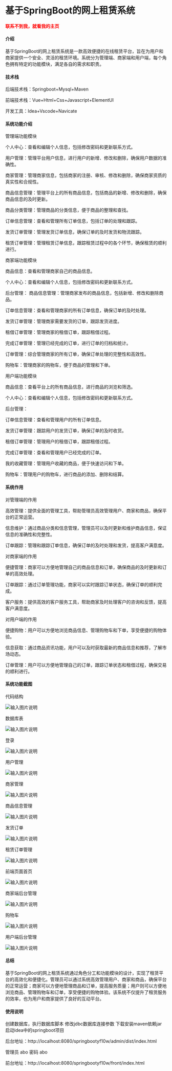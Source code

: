 # 基于SpringBoot的网上租赁系统

<h4 style='color:red'>联系不到我，就看我的主页 </h4> 
 
#### 介绍

基于SpringBoot的网上租赁系统是一款高效便捷的在线租赁平台，旨在为用户和商家提供一个安全、灵活的租赁环境。系统分为管理端、商家端和用户端，每个角色拥有特定的功能模块，满足各自的需求和职责。

#### 技术栈

后端技术栈：Springboot+Mysql+Maven

前端技术栈：Vue+Html+Css+Javascript+ElementUI

开发工具：Idea+Vscode+Navicate

#### 系统功能介绍

管理端功能模块

个人中心：查看和编辑个人信息，包括修改密码和更新联系方式。

用户管理：管理平台用户信息，进行用户的新增、修改和删除，确保用户数据的准确性。

商家管理：管理商家信息，包括商家的注册、审核、修改和删除，确保商家资质的真实性和合规性。

商品信息管理：管理平台上的所有商品信息，包括商品的新增、修改和删除，确保商品信息的及时更新。

商品分类管理：管理商品的分类信息，便于商品的整理和查找。

订单信息管理：查看和管理所有订单信息，包括订单的处理和跟踪。

发货订单管理：管理发货订单信息，确保订单的及时发货和物流跟踪。

租赁订单管理：管理租赁订单信息，跟踪租赁过程中的各个环节，确保租赁的顺利进行。

商家端功能模块

商品信息：查看和管理商家自己的商品信息。

个人中心：查看和编辑个人信息，包括修改密码和更新联系方式。

后台管理：
商品信息管理：管理商家发布的商品信息，包括新增、修改和删除商品。

订单信息管理：查看和管理商家的所有订单信息，确保订单的及时处理。

发货订单管理：管理商家需要发货的订单，跟踪发货进度。

租借订单管理：管理商家的租借订单，跟踪租借过程。

完成订单管理：管理已经完成的订单，进行订单的归档和统计。

订单管理：综合管理商家的所有订单，确保订单处理的完整性和高效性。

购物车：管理商家的购物车，便于商品的管理和下单。

用户端功能模块

商品信息：查看平台上的所有商品信息，进行商品的浏览和筛选。

个人中心：查看和编辑个人信息，包括修改密码和更新联系方式。

后台管理：

订单信息管理：查看和管理用户的所有订单信息。

发货订单管理：跟踪用户的发货订单，确保订单的及时收货。

租借订单管理：管理用户的租借订单，跟踪租借过程。

完成订单管理：查看和管理用户已经完成的订单。

我的收藏管理：管理用户收藏的商品，便于快速访问和下单。

购物车：管理用户的购物车，进行商品的添加、删除和结算。

#### 系统作用

对管理端的作用

高效管理：提供全面的管理工具，帮助管理员高效管理用户、商家和商品，确保平台的正常运营。

信息维护：通过商品分类和信息管理，管理员可以及时更新和维护商品信息，保证信息的准确性和完整性。

订单跟踪：管理和跟踪订单信息，确保订单的及时处理和发货，提高客户满意度。

对商家端的作用

便捷管理：商家可以方便地管理自己的商品信息和订单，确保商品的及时更新和订单的高效处理。

订单跟踪：通过订单管理功能，商家可以实时跟踪订单状态，确保订单的顺利完成。

客户服务：提供高效的客户服务工具，帮助商家及时处理客户的咨询和反馈，提高客户满意度。

对用户端的作用

便捷购物：用户可以方便地浏览商品信息、管理购物车和下单，享受便捷的购物体验。

信息获取：通过商品资讯功能，用户可以及时获取最新的商品信息和推荐，了解市场动态。

订单管理：用户可以方便地管理自己的订单，跟踪订单状态和租借过程，确保交易的顺利进行。

#### 系统功能截图

代码结构

![输入图片说明](images/86e707d7cc70de8da449634a2cce489.png)

数据库表

![输入图片说明](images/8108cdaf7294d043fc3391f71118d2d.png)

登录

![输入图片说明](images/4d9bde4e5b19ae627b4dff85e00694a.png)

用户管理

![输入图片说明](images/1d4c84bc7a328a1339a1f1aeabe85ef.png)

商家管理

![输入图片说明](images/a98a99ec28fb9d311db3075ebe74260.png)

商品信息管理

![输入图片说明](images/28b8318c7cd308222bed8459f71b0e9.png)

发货订单

![输入图片说明](images/745b86a0722f9d953730cdd97672718.png)

租赁订单管理

![输入图片说明](images/81c79d9fee5c391d748d998c01d3cfa.png)

前端页面首页

![输入图片说明](images/ff3fab6085778bdd1c1ac4d9c568c65.png)

商家端后台管理

![输入图片说明](images/f6a539cd685d3c8b83f91fa89f8425c.png)

购物车

![输入图片说明](images/387b01533d30e58a64f7bd43f509776.png)

用户端后台管理

![输入图片说明](images/b76c47e6c7ec16386a3868d9bcee214.png)

#### 总结

基于SpringBoot的网上租赁系统通过角色分工和功能模块的设计，实现了租赁平台的高效化和便捷化。管理员可以通过系统高效管理用户、商家和商品，确保平台的正常运营；商家可以方便地管理商品和订单，提高服务质量；用户则可以方便地浏览商品、管理购物车和订单，享受便捷的购物体验。该系统不仅提升了租赁服务的效率，也为用户和商家提供了良好的互动平台。

#### 使用说明

创建数据库，执行数据库脚本 修改jdbc数据库连接参数 下载安装maven依赖jar 启动idea中的springboot项目

后台地址：http://localhost:8080/springbootyf10w/admin/dist/index.html

管理员  abo 密码 abo

前台地址：http://localhost:8080/springbootyf10w/front/index.html


